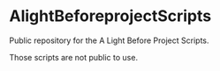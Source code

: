 # AlightBeforeprojectScripts
Public repository for the A Light Before Project Scripts.

Those scripts are not public to use.
